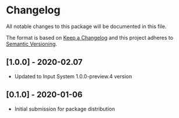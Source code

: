 # Changelog
All notable changes to this package will be documented in this file.

The format is based on [Keep a Changelog](http://keepachangelog.com/en/1.0.0/)
and this project adheres to [Semantic Versioning](http://semver.org/spec/v2.0.0.html).

## [1.0.0] - 2020-02.07

- Updated to Input System 1.0.0-preview.4 version

## [0.1.0] - 2020-01-06

- Initial submission for package distribution
